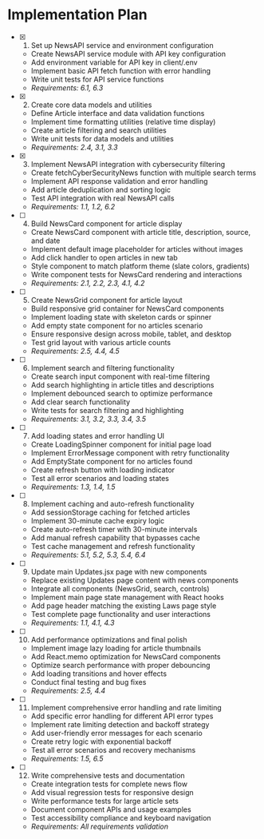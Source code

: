 # Implementation Plan

- [x] 1. Set up NewsAPI service and environment configuration





  - Create NewsAPI service module with API key configuration
  - Add environment variable for API key in client/.env
  - Implement basic API fetch function with error handling
  - Write unit tests for API service functions
  - _Requirements: 6.1, 6.3_

- [x] 2. Create core data models and utilities





  - Define Article interface and data validation functions
  - Implement time formatting utilities (relative time display)
  - Create article filtering and search utilities
  - Write unit tests for data models and utilities
  - _Requirements: 2.4, 3.1, 3.3_


- [x] 3. Implement NewsAPI integration with cybersecurity filtering




  - Create fetchCyberSecurityNews function with multiple search terms
  - Implement API response validation and error handling
  - Add article deduplication and sorting logic
  - Test API integration with real NewsAPI calls
  - _Requirements: 1.1, 1.2, 6.2_

- [ ] 4. Build NewsCard component for article display








  - Create NewsCard component with article title, description, source, and date
  - Implement default image placeholder for articles without images
  - Add click handler to open articles in new tab
  - Style component to match platform theme (slate colors, gradients)
  - Write component tests for NewsCard rendering and interactions
  - _Requirements: 2.1, 2.2, 2.3, 4.1, 4.2_

- [ ] 5. Create NewsGrid component for article layout
  - Build responsive grid container for NewsCard components
  - Implement loading state with skeleton cards or spinner
  - Add empty state component for no articles scenario
  - Ensure responsive design across mobile, tablet, and desktop
  - Test grid layout with various article counts
  - _Requirements: 2.5, 4.4, 4.5_

- [ ] 6. Implement search and filtering functionality
  - Create search input component with real-time filtering
  - Add search highlighting in article titles and descriptions
  - Implement debounced search to optimize performance
  - Add clear search functionality
  - Write tests for search filtering and highlighting
  - _Requirements: 3.1, 3.2, 3.3, 3.4, 3.5_

- [ ] 7. Add loading states and error handling UI
  - Create LoadingSpinner component for initial page load
  - Implement ErrorMessage component with retry functionality
  - Add EmptyState component for no articles found
  - Create refresh button with loading indicator
  - Test all error scenarios and loading states
  - _Requirements: 1.3, 1.4, 1.5_

- [ ] 8. Implement caching and auto-refresh functionality
  - Add sessionStorage caching for fetched articles
  - Implement 30-minute cache expiry logic
  - Create auto-refresh timer with 30-minute intervals
  - Add manual refresh capability that bypasses cache
  - Test cache management and refresh functionality
  - _Requirements: 5.1, 5.2, 5.3, 5.4, 6.4_

- [ ] 9. Update main Updates.jsx page with new components
  - Replace existing Updates page content with news components
  - Integrate all components (NewsGrid, search, controls)
  - Implement main page state management with React hooks
  - Add page header matching the existing Laws page style
  - Test complete page functionality and user interactions
  - _Requirements: 1.1, 4.1, 4.3_

- [ ] 10. Add performance optimizations and final polish
  - Implement image lazy loading for article thumbnails
  - Add React.memo optimization for NewsCard components
  - Optimize search performance with proper debouncing
  - Add loading transitions and hover effects
  - Conduct final testing and bug fixes
  - _Requirements: 2.5, 4.4_

- [ ] 11. Implement comprehensive error handling and rate limiting
  - Add specific error handling for different API error types
  - Implement rate limiting detection and backoff strategy
  - Add user-friendly error messages for each scenario
  - Create retry logic with exponential backoff
  - Test all error scenarios and recovery mechanisms
  - _Requirements: 1.5, 6.5_

- [ ] 12. Write comprehensive tests and documentation
  - Create integration tests for complete news flow
  - Add visual regression tests for responsive design
  - Write performance tests for large article sets
  - Document component APIs and usage examples
  - Test accessibility compliance and keyboard navigation
  - _Requirements: All requirements validation_